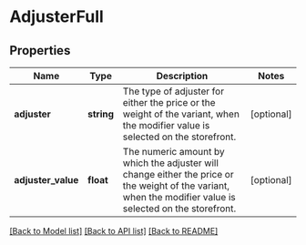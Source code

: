 # AdjusterFull

## Properties
Name | Type | Description | Notes
------------ | ------------- | ------------- | -------------
**adjuster** | **string** | The type of adjuster for either the price or the weight of the variant, when the modifier value is selected on the storefront. | [optional] 
**adjuster_value** | **float** | The numeric amount by which the adjuster will change either the price or the weight of the variant, when the modifier value is selected on the storefront. | [optional] 

[[Back to Model list]](../README.md#documentation-for-models) [[Back to API list]](../README.md#documentation-for-api-endpoints) [[Back to README]](../README.md)


